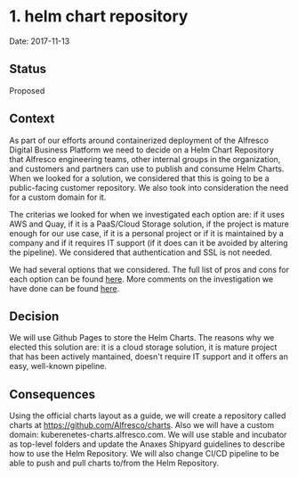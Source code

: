 # 1. helm chart repository

Date: 2017-11-13

## Status

Proposed

## Context

As part of our efforts around containerized deployment of the Alfresco Digital Business Platform we need to decide on a Helm Chart Repository that Alfresco engineering teams, other internal groups in the organization, and customers and partners can use to publish and consume Helm Charts. When we looked for a solution, we considered that this is going to be a public-facing customer repository. We also took into consideration the need for a custom domain for it.

The criterias we looked for when we investigated each option are: if it uses AWS and Quay, if it is a PaaS/Cloud Storage solution, if the project is mature enough for our use case, if it is a personal project or if it is maintained by a company and if it requires IT support (if it does can it be avoided by altering the pipeline).  We considered that authentication and SSL is not needed.

We had several options that we considered. The full list of pros and cons for each option can be found [here](https://issues.alfresco.com/jira/secure/attachment/97743/DEPLOY-150%20Helm%20Chart%20Repos.xlsx). More comments on the investigation we have done can be found [here](https://issues.alfresco.com/jira/browse/DEPLOY-150).

## Decision

We will use Github Pages to store the Helm Charts. The reasons why we elected this solution are: it is a cloud storage solution, it is mature project that has been actively mantained, doesn't require IT support and it offers an easy, well-known pipeline.

## Consequences

Using the official charts layout as a guide, we will create a repository called charts at https://github.com/Alfresco/charts. Also we will have a custom domain: kuberenetes-charts.alfresco.com. We will use stable and incubator as top-level folders and update the Anaxes Shipyard guidelines to describe how to use the Helm Repository. We will also change CI/CD pipeline to be able to push and pull charts to/from the Helm Repository.
